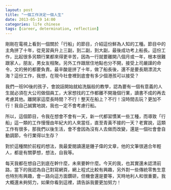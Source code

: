 ```yaml
---
layout: post
title: "一個工作決定一個人生"
date: 2013-05-19 14:00
categories: life chinese
tags: [career, determination, reflection]
---
```


剛剛在電視上看到一個關於「行船」的節目，介紹這份鮮為人知的工種。節目中的主角拼了十年，從見習員升上三副，到二副，到大副，最後成功考上船長。這份工作，比起很多另類行業都來得更辛苦，因為一行就要離開八個月或一年，根本很難跟家人，朋友，男女友相聚。另外工作跟居住地點也分不開，接受上司嚴謹的命令，文的勞的都要負責。最辛酸是拼了十年，做了船長後，還不是要長期漂流大海？這份工作，我想，在現今社會裡到底會有多少個港孩可以接受？

我們一班90後的孩子，會說話開始就給洗腦般的教學，認為要有一個有意義的人生就必須在大公司做個員工，大家想找的工作都離不開幾個行業，讀書不成的再去考慮其他。離開家這麼長時間？不行！整天在船上？不行！沒時間去玩？更加不行！我自己誠實地說，我也一定不會考慮行船。

所以，這個節目，令我在想會不會有一天，新一代都習慣某一些工種，而導致「行船」這一類的工作慢慢由年紀大的人來當任，直至青黃不接的一天？老實說，這類工作有很多，那我們以後生活，會不會因為沒有人去做而改變，還是一個社會會自動調節，令行業得以生存？

對於這種關於前程的想法，我最愛閱讀還是鍾子偉的文章，他的文筆很適合年輕人，都是有關夢想，想法，自我等。

每天我都在想自己到底在幹什麼，未來要幹什麼。今天的我，也其實還未認清前路，當下的我認為自己對寫網頁，網上程式比較有興趣，另外對一些傳統零售生意也特別有興趣，會一路向這方面鑽研，但機會還是要等，天時地利人和很重要。我大概還未夠努力，如果你看到這裡，請告訴我要更加努力！